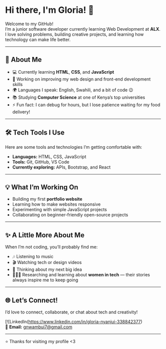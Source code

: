 
# Hi there, I'm Gloria! 👋

Welcome to my GitHub!  
I’m a junior software developer currently learning Web Development at **ALX**.  
I love solving problems, building creative projects, and learning how technology can make life better.

---

## 🌱 About Me

- 💻 Currently learning **HTML**, **CSS**, and **JavaScript**  
- 🎯 Working on improving my web design and front-end development skills  
- 🌍 Languages I speak: English, Swahili, and a bit of code 😉  
- 📚 Studying **Computer Science** at one of Kenya’s top universities  
- ⚡ Fun fact: I can debug for hours, but I lose patience waiting for my food delivery!  

---

## 🛠️ Tech Tools I Use

Here are some tools and technologies I’m getting comfortable with:

- **Languages:** HTML, CSS, JavaScript  
- **Tools:** Git, GitHub, VS Code  
- **Currently exploring:** APIs, Bootstrap, and React  

---

## 💡 What I’m Working On

- Building my first **portfolio website**  
- Learning how to make websites responsive  
- Experimenting with simple JavaScript projects  
- Collaborating on beginner-friendly open-source projects  

---

## ✨ A Little More About Me

When I’m not coding, you’ll probably find me:
- 🎶 Listening to music  
- 🎬 Watching tech or design videos  
- 💭 Thinking about my next big idea  
- 👩🏽‍💻 Researching and learning about **women in tech** — their stories always inspire me to keep going  

---

## 🌐 Let’s Connect!

I’d love to connect, collaborate, or chat about tech and creativity!  

[![LinkedIn(https://www.linkedin.com/in/gloria-nyanjui-338842377)  
📧 **Email:** [gnwambui7@gmail.com](mailto:gnwambui7@gmail.com)

---

⭐ Thanks for visiting my profile <3
